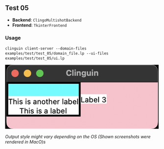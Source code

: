 ## Test 05

- **Backend**:   `ClingoMultishotBackend`
- **Frontend**:   `TkinterFrontend`

### Usage

```
clinguin client-server --domain-files examples/test/test_05/domain_file.lp --ui-files examples/test/test_05/ui.lp
```

![](out.png)

*Output style might vary depending on the OS (Shown screenshots were rendered in MacO)s*
